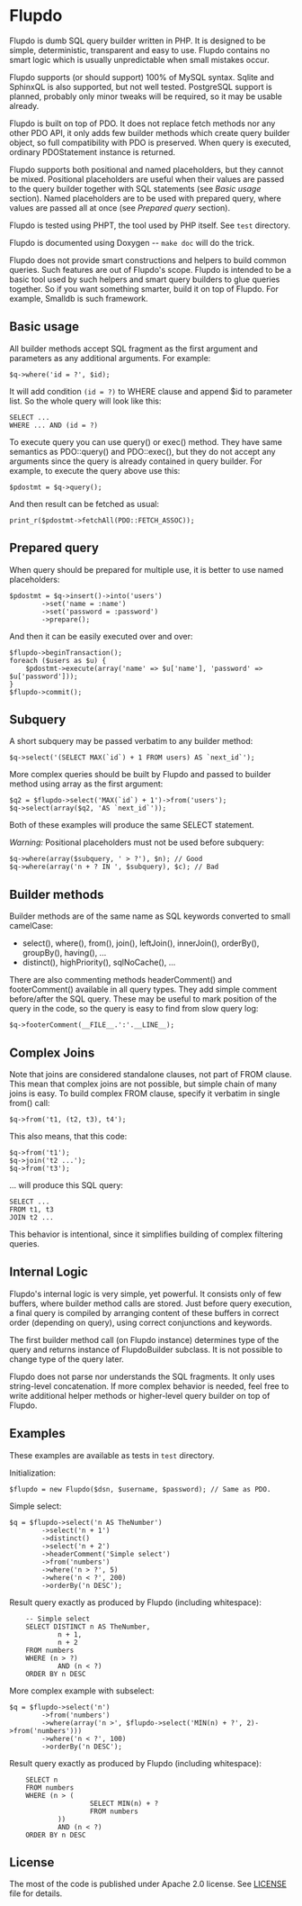 Flupdo
=======

Flupdo is dumb SQL query builder written in PHP. It is designed to be simple,
deterministic, transparent and easy to use. Flupdo contains no smart logic
which is usually unpredictable when small mistakes occur.

Flupdo supports (or should support) 100% of MySQL syntax. Sqlite and SphinxQL
is also supported, but not well tested. PostgreSQL support is planned,
probably only minor tweaks will be required, so it may be usable already.

Flupdo is built on top of PDO. It does not replace fetch methods nor any other
PDO API, it only adds few builder methods which create query builder object, so
full compatibility with PDO is preserved. When query is executed, ordinary
PDOStatement instance is returned.

Flupdo supports both positional and named placeholders, but they cannot be
mixed. Positional placeholders are useful when their values are passed to
the query builder together with SQL statements (see *Basic usage* section).
Named placeholders are to be used with prepared query, where values are passed
all at once (see *Prepared query* section).

Flupdo is tested using PHPT, the tool used by PHP itself. See `test` directory.

Flupdo is documented using Doxygen -- `make doc` will do the trick.

Flupdo does not provide smart constructions and helpers to build common
queries. Such features are out of Flupdo's scope. Flupdo is intended to be
a basic tool used by such helpers and smart query builders to glue queries
together. So if you want something smarter, build it on top of Flupdo. For
example, Smalldb is such framework.


Basic usage
-----------

All builder methods accept SQL fragment as the first argument and parameters as
any additional arguments. For example:

    $q->where('id = ?', $id);

It will add condition `(id = ?)` to WHERE clause and append $id to parameter
list. So the whole query will look like this:

    SELECT ...
    WHERE ... AND (id = ?)

To execute query you can use query() or exec() method. They have same semantics
as PDO::query() and PDO::exec(), but they do not accept any arguments since
the query is already contained in query builder. For example, to execute the
query above use this:

    $pdostmt = $q->query();

And then result can be fetched as usual:

    print_r($pdostmt->fetchAll(PDO::FETCH_ASSOC));


Prepared query
--------------

When query should be prepared for multiple use, it is better to use named
placeholders:

    $pdostmt = $q->insert()->into('users')
            ->set('name = :name')
            ->set('password = :password')
            ->prepare();

And then it can be easily executed over and over:

    $flupdo->beginTransaction();
    foreach ($users as $u) {
        $pdostmt->execute(array('name' => $u['name'], 'password' => $u['password']));
    }
    $flupdo->commit();


Subquery
--------

A short subquery may be passed verbatim to any builder method:

    $q->select('(SELECT MAX(`id`) + 1 FROM users) AS `next_id`');

More complex queries should be built by Flupdo and passed to builder method
using array as the first argument:

    $q2 = $flupdo->select('MAX(`id`) + 1')->from('users');
    $q->select(array($q2, 'AS `next_id`'));

Both of these examples will produce the same SELECT statement.

*Warning:* Positional placeholders must not be used before subquery:

    $q->where(array($subquery, ' > ?'), $n); // Good
    $q->where(array('n + ? IN ', $subquery), $c); // Bad


Builder methods
---------------

Builder methods are of the same name as SQL keywords converted to small camelCase:

  * select(), where(), from(), join(), leftJoin(), innerJoin(), orderBy(), groupBy(), having(), ...
  * distinct(), highPriority(), sqlNoCache(), ...

There are also commenting methods headerComment() and footerComment() available
in all query types. They add simple comment before/after the SQL query. These
may be useful to mark position of the query in the code, so the query is easy to
find from slow query log:

    $q->footerComment(__FILE__.':'.__LINE__);


Complex Joins
-------------

Note that joins are considered standalone clauses, not part of FROM clause.
This mean that complex joins are not possible, but simple chain of many joins
is easy. To build complex FROM clause, specify it verbatim in single from()
call:

    $q->from('t1, (t2, t3), t4');

This also means, that this code:

    $q->from('t1');
    $q->join('t2 ...');
    $q->from('t3');

... will produce this SQL query:

    SELECT ...
    FROM t1, t3
    JOIN t2 ...

This behavior is intentional, since it simplifies building of complex filtering
queries.


Internal Logic
--------------

Flupdo's internal logic is very simple, yet powerful. It consists only of few
buffers, where builder method calls are stored. Just before query execution, a
final query is compiled by arranging content of these buffers in correct order
(depending on query), using correct conjunctions and keywords.

The first builder method call (on Flupdo instance) determines type of the query
and returns instance of FlupdoBuilder subclass. It is not possible to change
type of the query later.

Flupdo does not parse nor understands the SQL fragments. It only uses
string-level concatenation. If more complex behavior is needed, feel free to
write additional helper methods or higher-level query builder on top of Flupdo.


Examples
--------

These examples are available as tests in `test` directory.

Initialization:

    $flupdo = new Flupdo($dsn, $username, $password); // Same as PDO.

Simple select:

    $q = $flupdo->select('n AS TheNumber')
            ->select('n + 1')
            ->distinct()
            ->select('n + 2')
            ->headerComment('Simple select')
            ->from('numbers')
            ->where('n > ?', 5)
            ->where('n < ?', 200)
            ->orderBy('n DESC');

Result query exactly as produced by Flupdo (including whitespace):

        -- Simple select
        SELECT DISTINCT n AS TheNumber,
                n + 1,
                n + 2
        FROM numbers
        WHERE (n > ?)
                AND (n < ?)
        ORDER BY n DESC

More complex example with subselect:

    $q = $flupdo->select('n')
            ->from('numbers')
            ->where(array('n >', $flupdo->select('MIN(n) + ?', 2)->from('numbers')))
            ->where('n < ?', 100)
            ->orderBy('n DESC');

Result query exactly as produced by Flupdo (including whitespace):

        SELECT n
        FROM numbers
        WHERE (n > (
                        SELECT MIN(n) + ?
                        FROM numbers
                ))
                AND (n < ?)
        ORDER BY n DESC


License
-------

The most of the code is published under Apache 2.0 license. See [LICENSE](doc/license.md) file for details.


